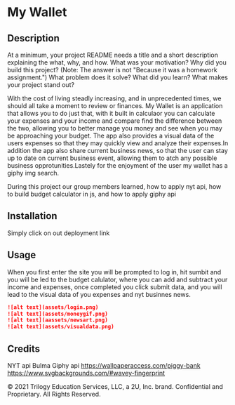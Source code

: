 # My Wallet

## Description 


At a minimum, your project README needs a title and a short description explaining the what, why, and how. What was your motivation? Why did you build this project? (Note: The answer is not "Because it was a homework assignment.") What problem does it solve? What did you learn? What makes your project stand out? 

With the cost of living steadly increasing, and in unprecedented times, we should all take a moment to review or finances. My Wallet is an application that allows you to do just that, with it built in calculaor you can calculate your expenses and your income and compare find the difference between the two, allowing you to better manage you money and see when you may be approaching your budget. 
The app also provides a visual data of the users expenses so that they may quickly view and analyze their expenses.In addition the app also share current business news, so that the user can stay up to date on current business event, allowing them to atch any possible business opprotunities.Lastely for the enjoyment of the user my wallet has a giphy img search.

During this project our group members learned, how to apply nyt api, how to build budget calculator in js, and how to apply giphy api


## Installation

Simply click on out deployment link


## Usage 

When you first enter the site you will be prompted to log in, hit sumbit and you will be led to the budget calulator, where you can add and subtract your income and expenses, once completed you click submit data, and you will lead to the visual data of you expenses and nyt businnes news. 

```md
![alt text](assets/login.png)
![alt text](assets/moneygif.png)
![alt text](aassets/newsart.png)
![alt text](assets/visualdata.png)
```


## Credits

NYT api
Bulma 
Giphy api
https://wallpaperaccess.com/piggy-bank
https://www.svgbackgrounds.com/#wavey-fingerprint






© 2021 Trilogy Education Services, LLC, a 2U, Inc. brand. Confidential and Proprietary. All Rights Reserved.